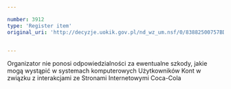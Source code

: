 ```yaml
---

number: 3912
type: 'Register item'
original_uri: 'http://decyzje.uokik.gov.pl/nd_wz_um.nsf/0/83882500757BD8F9C1257AA60042C22E?OpenDocument'


---
```


Organizator nie ponosi odpowiedzialności za ewentualne szkody, jakie mogą wystąpić w systemach komputerowych Użytkowników Kont w związku z interakcjami ze Stronami Internetowymi Coca-Cola
